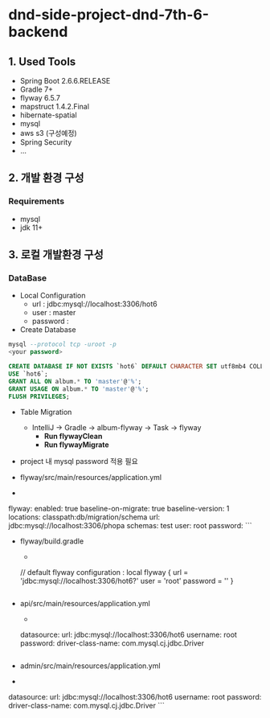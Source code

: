 # dnd-side-project-dnd-7th-6-backend

## 1. Used Tools
- Spring Boot 2.6.6.RELEASE
- Gradle 7+
- flyway 6.5.7
- mapstruct 1.4.2.Final
- hibernate-spatial
- mysql 
- aws s3 (구성예정)
- Spring Security
- ...

## 2. 개발 환경 구성
### Requirements
- mysql
- jdk 11+

## 3. 로컬 개발환경 구성
### DataBase
- Local Configuration
  - url : jdbc:mysql://localhost:3306/hot6 
  - user : master
  - password : <your password>
- Create Database
```sql
mysql --protocol tcp -uroot -p
<your password>

CREATE DATABASE IF NOT EXISTS `hot6` DEFAULT CHARACTER SET utf8mb4 COLLATE utf8mb4_general_ci;
USE `hot6`;
GRANT ALL ON album.* TO 'master'@'%';
GRANT USAGE ON album.* TO 'master'@'%';
FLUSH PRIVILEGES;
```
- Table Migration
  - IntelliJ -> Gradle -> album-flyway -> Task -> flyway 
    - **Run flywayClean**
    - **Run flywayMigrate**

- project 내 mysql password 적용 필요
 - flyway/src/main/resources/application.yml
  - ```
  flyway:
    enabled: true
    baseline-on-migrate: true
    baseline-version: 1
    locations: classpath:db/migration/schema
    url: jdbc:mysql://localhost:3306/phopa
    schemas: test
    user: root
    password: <your password>
    ```
    
- flyway/build.gradle
  - ```
  // default flyway configuration : local
    flyway {
        url = 'jdbc:mysql://localhost:3306/hot6?'
        user = 'root'
        password = '<your password>'
    }
    ```
- api/src/main/resources/application.yml
  - ```
  datasource:
    url: jdbc:mysql://localhost:3306/hot6
    username: root
    password: <your password>
    driver-class-name: com.mysql.cj.jdbc.Driver
    ```
    
 - admin/src/main/resources/application.yml
  - ```
  datasource:
    url: jdbc:mysql://localhost:3306/hot6
    username: root
    password: <your password>
    driver-class-name: com.mysql.cj.jdbc.Driver
    ```
